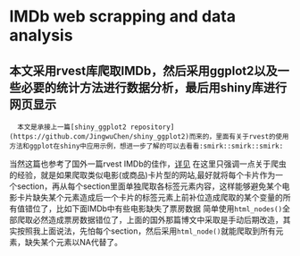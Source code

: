 # IMDb web scrapping and data analysis
## 本文采用rvest库爬取IMDb，然后采用ggplot2以及一些必要的统计方法进行数据分析，最后用shiny库进行网页显示
      本文是承接上一篇[shiny_ggplot2 repository](https://github.com/JingwuChen/shiny_ggplot2)而来的，里面有关于rvest的使用方法和ggplot在shiny中应用示例，想进一步了解的可以去看看:smirk::smirk::smirk:
当然这篇也参考了国外一篇rvest IMDb的佳作，[详见](https://www.analyticsvidhya.com/blog/2017/03/beginners-guide-on-web-scraping-in-r-using-rvest-with-hands-on-knowledge/)
在这里只强调一点关于爬虫的经验，就是如果爬取类似电影(或商品)卡片型的网站,最好就将每个卡片作为一个section，再从每个section里面单独爬取各标签元素内容，这样能够避免某个电影卡片缺失某个元素造成后一个卡片的标签元素上前补位造成爬取的某个变量的所有值错位了，比如下面IMDb中有些电影缺失了票房数据
      简单使用`html_nodes()`全部爬取必然造成票房数据错位了，上面的国外那篇博文中采取是手动后期改造，其实按照我上面说法，先怕每个section，然后采用`html_node()`就能爬取到所有元素，缺失某个元素以NA代替了。

